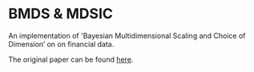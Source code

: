# BMDS & MDSIC

An implementation of 'Bayesian Multidimensional Scaling and Choice of Dimension’ on on financial data.

The original paper can be found [here](https://sites.stat.washington.edu/raftery/Research/PDF/oh2001.pdf).

